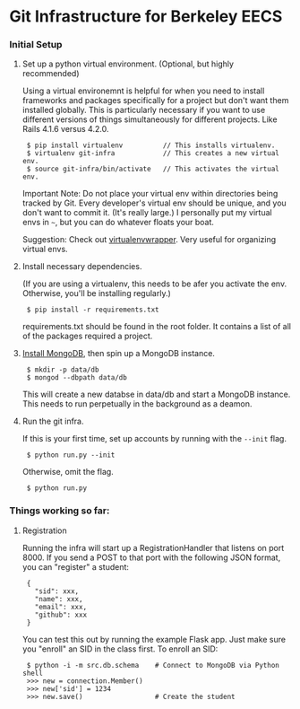 # Git Infrastructure for Berkeley EECS

### Initial Setup

1. Set up a python virtual environment. (Optional, but highly recommended)

    Using a virtual environemnt is helpful for when you need to install
    frameworks and packages specifically for a project but don't want them
    installed globally. This is particularly necessary if you want
    to use different versions of things simultaneously for different
    projects.
    Like Rails 4.1.6 versus 4.2.0.

        $ pip install virtualenv          // This installs virtualenv.
        $ virtualenv git-infra            // This creates a new virtual env.
        $ source git-infra/bin/activate   // This activates the virtual env.

    Important Note: Do not place your virtual env within directories being
    tracked by Git. Every developer's virtual env should be unique, and
    you don't want to commit it. (It's really large.) I personally put my
    virtual envs in `~`, but you can do whatever floats your boat.

    Suggestion: Check out [virtualenvwrapper](https://virtualenvwrapper.readthedocs.org/en/latest/). Very 
    useful for organizing virtual envs.

2. Install necessary dependencies.

    (If you are using a virtualenv, this needs to be afer you activate the
    env. Otherwise, you'll be installing regularly.)

        $ pip install -r requirements.txt

    requirements.txt should be found in the root folder. It contains a list of
    all of the packages required a project.

3. [Install MongoDB](http://docs.mongodb.org/manual/installation/), then spin up a MongoDB instance.

        $ mkdir -p data/db
        $ mongod --dbpath data/db

    This will create a new databse in data/db and start a MongoDB instance. This
    needs to run perpetually in the background as a deamon.

4. Run the git infra.

    If this is your first time, set up accounts by running with the `--init` flag.

        $ python run.py --init

    Otherwise, omit the flag.

        $ python run.py


### Things working so far:

1. Registration

    Running the infra will start up a RegistrationHandler that listens on port 8000.
    If you send a POST to that port with the following JSON format, you can "register" a
    student:

        {
          "sid": xxx,
          "name": xxx,
          "email": xxx,
          "github": xxx
        }

    You can test this out by running the example Flask app. Just make sure you "enroll" an
    SID in the class first. To enroll an SID:

        $ python -i -m src.db.schema    # Connect to MongoDB via Python shell
        >>> new = connection.Member()
        >>> new['sid'] = 1234           
        >>> new.save()                  # Create the student
